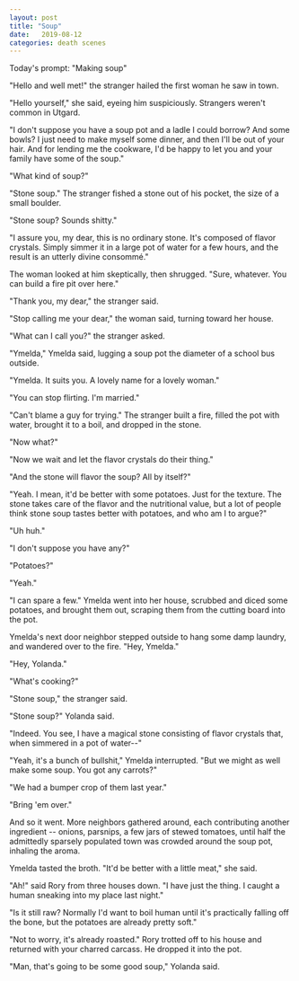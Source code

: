 ```yaml
---
layout: post
title: "Soup"
date:   2019-08-12
categories: death scenes
---
```

Today's prompt: "Making soup"

"Hello and well met!" the stranger hailed the first woman he saw in town.

"Hello yourself," she said, eyeing him suspiciously. Strangers weren't common in Utgard.

"I don't suppose you have a soup pot and a ladle I could borrow? And some bowls? I just need to make myself some dinner, and then I'll be out of your hair. And for lending me the cookware, I'd be happy to let you and your family have some of the soup."

"What kind of soup?"

"Stone soup." The stranger fished a stone out of his pocket, the size of a small boulder.

"Stone soup? Sounds shitty."

"I assure you, my dear, this is no ordinary stone. It's composed of flavor crystals. Simply simmer it in a large pot of water for a few hours, and the result is an utterly divine consommé."

The woman looked at him skeptically, then shrugged. "Sure, whatever. You can build a fire pit over here."

"Thank you, my dear," the stranger said.

"Stop calling me your dear," the woman said, turning toward her house.

"What can I call you?" the stranger asked.

"Ymelda," Ymelda said, lugging a soup pot the diameter of a school bus outside.

"Ymelda. It suits you. A lovely name for a lovely woman."

"You can stop flirting. I'm married."

"Can't blame a guy for trying." The stranger built a fire, filled the pot with water, brought it to a boil, and dropped in the stone.

"Now what?"

"Now we wait and let the flavor crystals do their thing."

"And the stone will flavor the soup? All by itself?"

"Yeah. I mean, it'd be better with some potatoes. Just for the texture. The stone takes care of the flavor and the nutritional value, but a lot of people think stone soup tastes better with potatoes, and who am I to argue?"

"Uh huh."

"I don't suppose you have any?"

"Potatoes?"

"Yeah."

"I can spare a few." Ymelda went into her house, scrubbed and diced some potatoes, and brought them out, scraping them from the cutting board into the pot.

Ymelda's next door neighbor stepped outside to hang some damp laundry, and wandered over to the fire. "Hey, Ymelda."

"Hey, Yolanda."

"What's cooking?"

"Stone soup," the stranger said. 

"Stone soup?" Yolanda said.

"Indeed. You see, I have a magical stone consisting of flavor crystals that, when simmered in a pot of water--"

"Yeah, it's a bunch of bullshit," Ymelda interrupted. "But we might as well make some soup. You got any carrots?"

"We had a bumper crop of them last year."

"Bring 'em over."

And so it went. More neighbors gathered around, each contributing another ingredient -- onions, parsnips, a few jars of stewed tomatoes, until half the admittedly sparsely populated town was crowded around the soup pot, inhaling the aroma.

Ymelda tasted the broth. "It'd be better with a little meat," she said.

"Ah!" said Rory from three houses down. "I have just the thing. I caught a human sneaking into my place last night."

"Is it still raw? Normally I'd want to boil human until it's practically falling off the bone, but the potatoes are already pretty soft."

"Not to worry, it's already roasted." Rory trotted off to his house and returned with your charred carcass. He dropped it into the pot.

"Man, that's going to be some good soup," Yolanda said.
